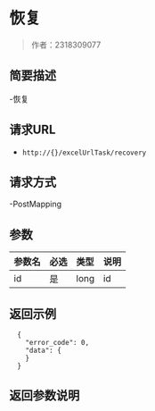 # 恢复

> 作者：2318309077

## 简要描述

-恢复

## 请求URL
- ` http://{}/excelUrlTask/recovery `
  
## 请求方式
-PostMapping

## 参数

|参数名|必选|类型|说明|
|:----    |:---|:----- |-----   |
|id |是  |long |id  |
## 返回示例 

``` 
  {
    "error_code": 0,
    "data": {
    }
  }
```

## 返回参数说明